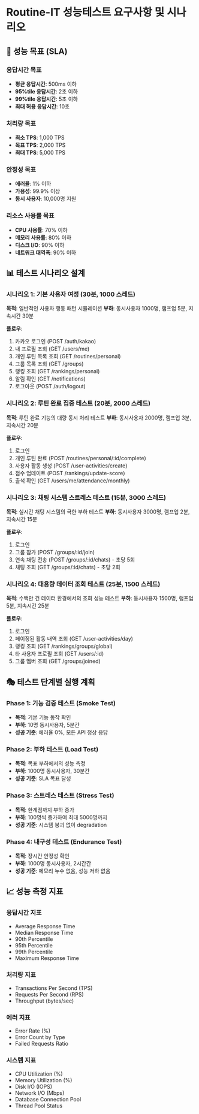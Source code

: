 # Routine-IT 성능테스트 요구사항 및 시나리오

## 🎯 성능 목표 (SLA)

### 응답시간 목표
- **평균 응답시간**: 500ms 이하
- **95%tile 응답시간**: 2초 이하
- **99%tile 응답시간**: 5초 이하
- **최대 허용 응답시간**: 10초

### 처리량 목표
- **최소 TPS**: 1,000 TPS
- **목표 TPS**: 2,000 TPS
- **최대 TPS**: 5,000 TPS

### 안정성 목표
- **에러율**: 1% 이하
- **가용성**: 99.9% 이상
- **동시 사용자**: 10,000명 지원

### 리소스 사용률 목표
- **CPU 사용률**: 70% 이하
- **메모리 사용률**: 80% 이하
- **디스크 I/O**: 90% 이하
- **네트워크 대역폭**: 90% 이하

## 📊 테스트 시나리오 설계

### 시나리오 1: 기본 사용자 여정 (30분, 1000 스레드)
**목적**: 일반적인 사용자 행동 패턴 시뮬레이션
**부하**: 동시사용자 1000명, 램프업 5분, 지속시간 30분

**플로우**:
1. 카카오 로그인 (POST /auth/kakao)
2. 내 프로필 조회 (GET /users/me)
3. 개인 루틴 목록 조회 (GET /routines/personal)
4. 그룹 목록 조회 (GET /groups)
5. 랭킹 조회 (GET /rankings/personal)
6. 알림 확인 (GET /notifications)
7. 로그아웃 (POST /auth/logout)

### 시나리오 2: 루틴 완료 집중 테스트 (20분, 2000 스레드)
**목적**: 루틴 완료 기능의 대량 동시 처리 테스트
**부하**: 동시사용자 2000명, 램프업 3분, 지속시간 20분

**플로우**:
1. 로그인
2. 개인 루틴 완료 (POST /routines/personal/:id/complete)
3. 사용자 활동 생성 (POST /user-activities/create)
4. 점수 업데이트 (POST /rankings/update-score)
5. 출석 확인 (GET /users/me/attendance/monthly)

### 시나리오 3: 채팅 시스템 스트레스 테스트 (15분, 3000 스레드)
**목적**: 실시간 채팅 시스템의 극한 부하 테스트
**부하**: 동시사용자 3000명, 램프업 2분, 지속시간 15분

**플로우**:
1. 로그인
2. 그룹 참가 (POST /groups/:id/join)
3. 연속 채팅 전송 (POST /groups/:id/chats) - 초당 5회
4. 채팅 조회 (GET /groups/:id/chats) - 초당 2회

### 시나리오 4: 대용량 데이터 조회 테스트 (25분, 1500 스레드)
**목적**: 수백만 건 데이터 환경에서의 조회 성능 테스트
**부하**: 동시사용자 1500명, 램프업 5분, 지속시간 25분

**플로우**:
1. 로그인
2. 페이징된 활동 내역 조회 (GET /user-activities/day)
3. 랭킹 조회 (GET /rankings/groups/global)
4. 타 사용자 프로필 조회 (GET /users/:id)
5. 그룹 멤버 조회 (GET /groups/joined)

## 🎭 테스트 단계별 실행 계획

### Phase 1: 기능 검증 테스트 (Smoke Test)
- **목적**: 기본 기능 동작 확인
- **부하**: 10명 동시사용자, 5분간
- **성공 기준**: 에러율 0%, 모든 API 정상 응답

### Phase 2: 부하 테스트 (Load Test)
- **목적**: 목표 부하에서의 성능 측정
- **부하**: 1000명 동시사용자, 30분간
- **성공 기준**: SLA 목표 달성

### Phase 3: 스트레스 테스트 (Stress Test)
- **목적**: 한계점까지 부하 증가
- **부하**: 100명씩 증가하여 최대 5000명까지
- **성공 기준**: 시스템 붕괴 없이 degradation

### Phase 4: 내구성 테스트 (Endurance Test)
- **목적**: 장시간 안정성 확인
- **부하**: 1000명 동시사용자, 2시간간
- **성공 기준**: 메모리 누수 없음, 성능 저하 없음

## 📈 성능 측정 지표

### 응답시간 지표
- Average Response Time
- Median Response Time
- 90th Percentile
- 95th Percentile
- 99th Percentile
- Maximum Response Time

### 처리량 지표
- Transactions Per Second (TPS)
- Requests Per Second (RPS)
- Throughput (bytes/sec)

### 에러 지표
- Error Rate (%)
- Error Count by Type
- Failed Requests Ratio

### 시스템 지표
- CPU Utilization (%)
- Memory Utilization (%)
- Disk I/O (IOPS)
- Network I/O (Mbps)
- Database Connection Pool
- Thread Pool Status